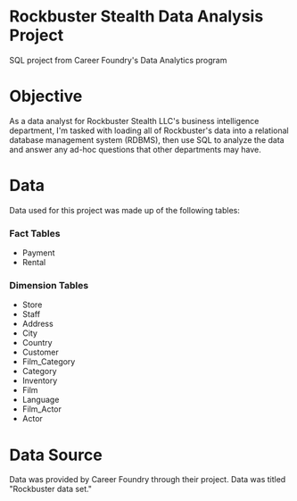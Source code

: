 # Rockbuster Stealth Data Analysis Project
SQL project from Career Foundry's Data Analytics program

# Objective
As a data analyst for Rockbuster Stealth LLC's business intelligence department, I'm tasked with loading all of Rockbuster's data into a relational database management system (RDBMS), then use SQL to analyze the data and answer any ad-hoc questions that other departments may have.

# Data
Data used for this project was made up of the following tables:
### Fact Tables
- Payment
- Rental

### Dimension Tables
- Store
- Staff
- Address
- City
- Country
- Customer
- Film_Category
- Category
- Inventory
- Film
- Language
- Film_Actor
- Actor

# Data Source
Data was provided by Career Foundry through their project. Data was titled "Rockbuster data set."
